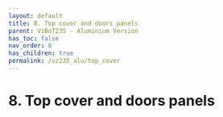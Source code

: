 ```yaml
---
layout: default
title: 8. Top cover and doors panels
parent: VzBoT235 - Aluminium Version
has_toc: false
nav_order: 8
has_children: true
permalink: /vz235_alu/top_cover
---
```


# 8. Top cover and doors panels
